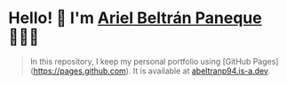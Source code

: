 # Hello! 👋 I'm [Ariel Beltrán Paneque](https://abeltran94.is-remote.dev) 👨🏻‍💻
> In this repository, I keep my personal portfolio using [GitHub Pages] (https://pages.github.com). It is available at [abeltranp94.is-a.dev](https://abeltranp94.is-a.dev).

